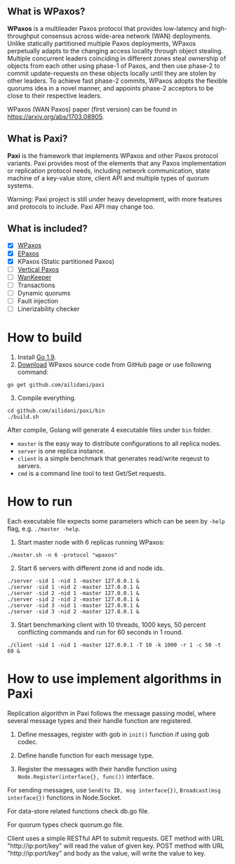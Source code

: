 
## What is WPaxos?

**WPaxos** is a multileader Paxos protocol that provides low-latency and high-throughput consensus across wide-area network (WAN) deployments. Unlike statically partitioned multiple Paxos deployments, WPaxos perpetually adapts to the changing access locality through object stealing. Multiple concurrent leaders coinciding in different zones steal ownership of objects from each other using phase-1 of Paxos, and then use phase-2 to commit update-requests on these objects locally until they are stolen by other leaders. To achieve fast phase-2 commits, WPaxos adopts the flexible quorums idea in a novel manner, and appoints phase-2 acceptors to be close to their respective leaders.

WPaxos (WAN Paxos) paper (first version) can be found in https://arxiv.org/abs/1703.08905.


## What is Paxi?

**Paxi** is the framework that implements WPaxos and other Paxos protocol variants. Paxi provides most of the elements that any Paxos implementation or replication protocol needs, including network communication, state machine of a key-value store, client API and multiple types of quorum systems.

Warning: Paxi project is still under heavy development, with more features and protocols to include. Paxi API may change too.


## What is included?

- [x] [WPaxos](https://arxiv.org/abs/1703.08905)
- [x] [EPaxos](https://dl.acm.org/citation.cfm?id=2517350)
- [x] KPaxos (Static partitioned Paxos)
- [ ] [Vertical Paxos](https://www.microsoft.com/en-us/research/wp-content/uploads/2009/08/Vertical-Paxos-and-Primary-Backup-Replication-.pdf)
- [ ] [WanKeeper](http://ieeexplore.ieee.org/abstract/document/7980095/)
- [ ] Transactions
- [ ] Dynamic quorums
- [ ] Fault injection
- [ ] Linerizability checker

# How to build

1. Install [Go 1.9](https://golang.org/dl/).
2. [Download](https://github.com/wpaxos/paxi/archive/master.zip) WPaxos source code from GitHub page or use following command:
```
go get github.com/ailidani/paxi
```

3. Compile everything.
```
cd github.com/ailidani/paxi/bin
./build.sh
```

After compile, Golang will generate 4 executable files under `bin` folder.
* `master` is the easy way to distribute configurations to all replica nodes.
* `server` is one replica instance.
* `client` is a simple benchmark that generates read/write reqeust to servers.
* `cmd` is a command line tool to test Get/Set requests.


# How to run

Each executable file expects some parameters which can be seen by `-help` flag, e.g. `./master -help`.

1. Start master node with 6 replicas running WPaxos:
```
./master.sh -n 6 -protocol "wpaxos"
```

2. Start 6 servers with different zone id and node ids.
```
./server -sid 1 -nid 1 -master 127.0.0.1 &
./server -sid 1 -nid 2 -master 127.0.0.1 &
./server -sid 2 -nid 1 -master 127.0.0.1 &
./server -sid 2 -nid 2 -master 127.0.0.1 &
./server -sid 3 -nid 1 -master 127.0.0.1 &
./server -sid 3 -nid 2 -master 127.0.0.1 &
```

3. Start benchmarking client with 10 threads, 1000 keys, 50 percent conflicting commands and run for 60 seconds in 1 round.
```
./client -sid 1 -nid 1 -master 127.0.0.1 -T 10 -k 1000 -r 1 -c 50 -t 60 &
```

# How to use implement algorithms in Paxi

Replication algorithm in Paxi follows the message passing model, where several message types and their handle function are registered.

1. Define messages, register with gob in `init()` function if using gob codec.

2. Define handle function for each message type.

3. Register the messages with their handle function using `Node.Register(interface{}, func())` interface.

For sending messages, use `Send(to ID, msg interface{})`, `Broadcast(msg interface{})` functions in Node.Socket.

For data-store related functions check db.go file.

For quorum types check quorum.go file.

Client uses a simple RESTful API to submit requests. GET method with URL "http://ip:port/key" will read the value of given key. POST method with URL "http://ip:port/key" and body as the value, will write the value to key.

